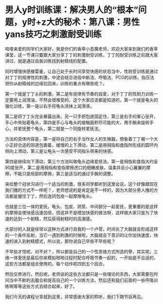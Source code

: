 # 男人y时训练课：解决男人的“根本”问题，y时+z大的秘术：第八课：男性yans技巧之刺激耐受训练

哈喽亲爱的同学们大家好，我是你们的香草小恶魔老师，欢迎大家来到我们的香草课堂，这一节课只要跟大家分享丁丁的刺激耐受训练，丁丁的耐受训练之前跟大家讲过，就是通过自我训练找到射精线的配置。

同时增强快感接雷量，让自己处于长时间享受快感的状态当中，性耐受训练是通过对丁丁的规律性的刺激，中途会结合进指中断法、呼吸法、PCG的训练、指压法把你从射精线的边缘拉回来，训练的重点有哪些呢？。

第一个就是丁丁头的刺激，第二是有规律有节奏的自爱，对于丁丁的性耐力训练一定要用上润滑油，不然会很难受的，这个大家应该都是知道的，第一个就是龟头的强化训练，第一是以右手将龟头涂抹上润滑液。

第二是将丁丁头完全暴露出来，另一只手把包皮固定住，第三是右手的掌心张开，手心中央贴着龟头，第四是手心与龟头的接触面积尽可能的大，用手腕来旋转手心，并爱抚整个龟头，第二就是一个同旋转爱抚法。

方法的具体内容是，第一是将自己的右手当作女人的生殖器，想象着丁丁被一个大小正好合适的阴道包裹着，缓慢的上下滑动，第二是用拇指和食指所形成的圆环内侧向上滑动，第三是让龟头一次感受不同指头带来的快感。

第四是继续向下滑动，第三个方法叫做龟头边缘爱抚法，第一是拇指和食指大约呈90度张开，第二是用拇指和食指摩擦虎口的细嫩皮肤，温柔并且小心翼翼的摩擦，不能只是局部的摩擦，第三是适当的通过手腕的调整。

来给整个冠状沟进行一个适当的刺激，很多同学都听到这里会说，这个好像跟现在我们撸的方式不一样呢？，老师想说的是肯定是不一样的，因为大部分男人撸的方法都是握住丁丁，然后连同包皮一起摩擦龟头。

也就是三位一体的爱抚，龟头、包皮、阴莖、中间部分一起爱抚，更重要的是这样的摩擦会使快感迅速加倍，但这并不是增加快感的做法呀，这样做大家只是为了快速的达到一个射精，然后获得射精时的高潮感。

大部分的人就是经常以这种方式进行自我的一个卢管，时间长了大脑就会形成这样的一个条件反射，当它一遇到刺激的时候呢，大脑就会下意识的让你加快速度，快速的进入到射精模式，所以说，那你说自己早些不早些呢？

不早些才怪呢，对不对？，所以都是自己的一个性思维方式所造的孽，其实呢，三维一体爱抚是最后你来模拟啪啪过程时配合呼吸节奏一起的，一开始是不合适的，这些方法都是组合使用的，每个动作呢四到五个回合。

然后交界进行，然后呢，老师说的这些方法都只是一些理论的东西，大家需要在时间当中不断的去磨合和提高自己的一个训练方法，然后还和我们前面的一些呼吸训练啊等等这些方式去结合起来，好了。

我们今天的课程分享就到这里，非常感谢大家的聆听，我们下期节目再见。